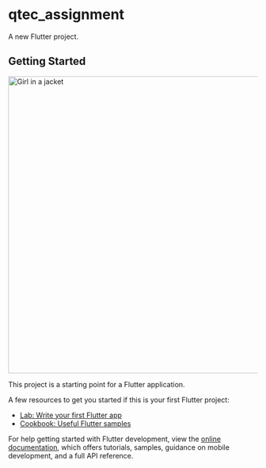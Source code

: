# qtec_assignment

A new Flutter project.

## Getting Started
<img src="https://user-images.githubusercontent.com/101389853/191906737-601d661e-951d-4976-8a03-8f88cd0ddb57.jpg" alt="Girl in a jacket"  height="600">



This project is a starting point for a Flutter application.

A few resources to get you started if this is your first Flutter project:

- [Lab: Write your first Flutter app](https://docs.flutter.dev/get-started/codelab)
- [Cookbook: Useful Flutter samples](https://docs.flutter.dev/cookbook)

For help getting started with Flutter development, view the
[online documentation](https://docs.flutter.dev/), which offers tutorials,
samples, guidance on mobile development, and a full API reference.

